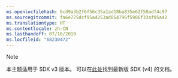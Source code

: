 ```yaml
---
ms.openlocfilehash: 6cd9a3b2f6f56c35a1ad18ba835e62f50adf4c97
ms.sourcegitcommit: fa6e775dcf95a4253ad854796f5906f33af05a42
ms.translationtype: HT
ms.contentlocale: zh-CN
ms.lasthandoff: 07/16/2019
ms.locfileid: "68230472"
---
```

> [!NOTE]  
> 本主题适用于 SDK v3 版本。 可以在[此处](https://docs.microsoft.com/azure/bot-service/?view=azure-bot-service-4.0)找到最新版 SDK (v4) 的文档。 
